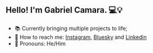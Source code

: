## Hello! I'm Gabriel Camara. 💻💡

- 📚 Currently bringing multiple projects to life;
- 💬 How to reach me: [Instagram](https://www.instagram.com/gabrielgomescamara_/), [Bluesky](https://bsky.app/profile/gabgcamara3526.bsky.social) and [Linkedin](https://www.linkedin.com/in/gabriel-camara-2410b3277/)
- 🌱 Pronouns: He/Him
